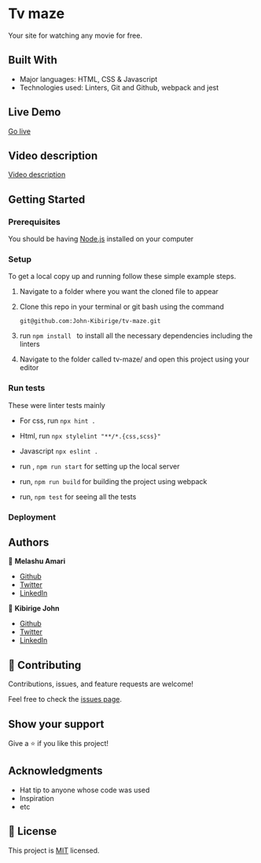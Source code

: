 # Tv maze

Your site for watching any movie for free.

## Built With

- Major languages: HTML, CSS & Javascript
- Technologies used: Linters, Git and Github, webpack and jest

## Live Demo

[Go live](https://john-kibirige.github.io/tv-maze/)

## Video description

[Video description](https://drive.google.com/file/d/1epM65U88fLm-noMRWbFB-hd_wzpA83UB/view?usp=sharing)

## Getting Started

### Prerequisites

You should be having [Node.js](https://nodejs.org/en/) installed on your computer

### Setup

To get a local copy up and running follow these simple example steps.

1. Navigate to a folder where you want the cloned file to appear

2. Clone this repo in your terminal or git bash using the command

   ```
   git@github.com:John-Kibirige/tv-maze.git
   ```

3. run `npm install ` to install all the necessary dependencies including the linters

4. Navigate to the folder called tv-maze/ and open this project using your editor

### Run tests

These were linter tests mainly

- For css, run `npx hint .`
- Html, run `npx stylelint "**/*.{css,scss}"`
- Javascript `npx eslint .`

- run , `npm run start` for setting up the local server
- run, `npm run build` for building the project using webpack
- run, `npm test` for seeing all the tests

### Deployment

## Authors

👤 **Melashu Amari**

- [Github](https://github.com/melashu)
- [Twitter](https://twitter.com/meshu102)
- [LinkedIn](https://twitter.com/home)

👤 **Kibirige John**

- [Github](https://github.com/John-Kibirige)
- [Twitter](https://twitter.com/kibirigejohn005)
- [LinkedIn](https://www.linkedin.com/in/kibirige-john-64160520a/trk=public_profile_samename-profile_profile-result-card_result-card_full-click&original_referer=https%3A%2F%2Fwww%2Egoogle%2Ecom%2F&originalSubdomain=ug)

## 🤝 Contributing

Contributions, issues, and feature requests are welcome!

Feel free to check the [issues page](https://github.com/John-Kibirige/tv-maze/issues).

## Show your support

Give a ⭐️ if you like this project!

## Acknowledgments

- Hat tip to anyone whose code was used
- Inspiration
- etc

## 📝 License

This project is [MIT](./LICENSE) licensed.
